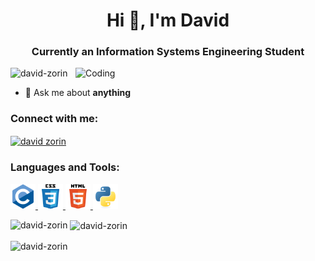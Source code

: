 <h1 align="center">Hi 👋, I'm David</h1>
<h3 align="center">Currently an Information Systems Engineering Student</h3>
<img align="right" alt="Coding" width="400" src="https://media3.giphy.com/media/v1.Y2lkPTc5MGI3NjExZmRobWcxbDFsZXhnYWg4ZDVoMTlqOGUxN3p2aHRzZHY1ODNvbmRoZCZlcD12MV9pbnRlcm5hbF9naWZfYnlfaWQmY3Q9Zw/bGgsc5mWoryfgKBx1u/giphy.gif"

<p align="left"> <img src="https://komarev.com/ghpvc/?username=david-zorin&label=Profile%20views&color=0e75b6&style=flat" alt="david-zorin" /> </p>

- 💬 Ask me about **anything**

<h3 align="left">Connect with me:</h3>
<p align="left">
<a href="https://linkedin.com/in/david-zorin" target="blank"><img align="center" src="https://raw.githubusercontent.com/rahuldkjain/github-profile-readme-generator/master/src/images/icons/Social/linked-in-alt.svg" alt="david zorin" height="30" width="40" /></a>
</p>

<h3 align="left">Languages and Tools:</h3>
<p align="left"> <a href="https://www.cprogramming.com/" target="_blank" rel="noreferrer"> <img src="https://raw.githubusercontent.com/devicons/devicon/master/icons/c/c-original.svg" alt="c" width="40" height="40"/> </a> <a href="https://www.w3schools.com/css/" target="_blank" rel="noreferrer"> <img src="https://raw.githubusercontent.com/devicons/devicon/master/icons/css3/css3-original-wordmark.svg" alt="css3" width="40" height="40"/> </a> <a href="https://www.w3.org/html/" target="_blank" rel="noreferrer"> <img src="https://raw.githubusercontent.com/devicons/devicon/master/icons/html5/html5-original-wordmark.svg" alt="html5" width="40" height="40"/> </a> <a href="https://www.python.org" target="_blank" rel="noreferrer"> <img src="https://raw.githubusercontent.com/devicons/devicon/master/icons/python/python-original.svg" alt="python" width="40" height="40"/> </a> </p>

<p><img align="left" src="https://github-readme-stats.vercel.app/api/top-langs?username=david-zorin&show_icons=true&locale=en&layout=compact" alt="david-zorin" /></p>

<p>&nbsp;<img align="center" src="https://github-readme-stats.vercel.app/api?username=david-zorin&show_icons=true&locale=en" alt="david-zorin" /></p>

<p><img align="center" src="https://github-readme-streak-stats.herokuapp.com/?user=david-zorin&" alt="david-zorin" /></p>
